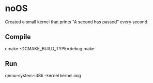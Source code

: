 noOS
====
Created a small kernel that prints "A second has passed" every second.

Compile
-------
cmake -DCMAKE_BUILD_TYPE=debug
make

Run
---
qemu-system-i386 -kernel kernel.img
